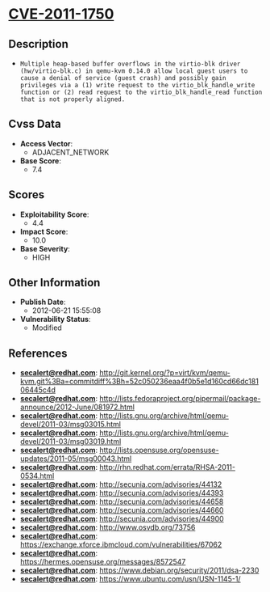 
# [CVE-2011-1750](https://cve.mitre.org/cgi-bin/cvename.cgi?name=CVE-2011-1750)

## Description

- `Multiple heap-based buffer overflows in the virtio-blk driver (hw/virtio-blk.c) in qemu-kvm 0.14.0 allow local guest users to cause a denial of service (guest crash) and possibly gain privileges via a (1) write request to the virtio_blk_handle_write function or (2) read request to the virtio_blk_handle_read function that is not properly aligned.`

## Cvss Data

- **Access Vector**:
  - ADJACENT_NETWORK
- **Base Score**:
  - 7.4

## Scores

- **Exploitability Score**:
  - 4.4
- **Impact Score**:
  - 10.0
- **Base Severity**:
  - HIGH

## Other Information

- **Publish Date**:
  - 2012-06-21 15:55:08
- **Vulnerability Status**:
  - Modified

## References

- **secalert@redhat.com**: http://git.kernel.org/?p=virt/kvm/qemu-kvm.git%3Ba=commitdiff%3Bh=52c050236eaa4f0b5e1d160cd66dc18106445c4d
- **secalert@redhat.com**: http://lists.fedoraproject.org/pipermail/package-announce/2012-June/081972.html
- **secalert@redhat.com**: http://lists.gnu.org/archive/html/qemu-devel/2011-03/msg03015.html
- **secalert@redhat.com**: http://lists.gnu.org/archive/html/qemu-devel/2011-03/msg03019.html
- **secalert@redhat.com**: http://lists.opensuse.org/opensuse-updates/2011-05/msg00043.html
- **secalert@redhat.com**: http://rhn.redhat.com/errata/RHSA-2011-0534.html
- **secalert@redhat.com**: http://secunia.com/advisories/44132
- **secalert@redhat.com**: http://secunia.com/advisories/44393
- **secalert@redhat.com**: http://secunia.com/advisories/44658
- **secalert@redhat.com**: http://secunia.com/advisories/44660
- **secalert@redhat.com**: http://secunia.com/advisories/44900
- **secalert@redhat.com**: http://www.osvdb.org/73756
- **secalert@redhat.com**: https://exchange.xforce.ibmcloud.com/vulnerabilities/67062
- **secalert@redhat.com**: https://hermes.opensuse.org/messages/8572547
- **secalert@redhat.com**: https://www.debian.org/security/2011/dsa-2230
- **secalert@redhat.com**: https://www.ubuntu.com/usn/USN-1145-1/
